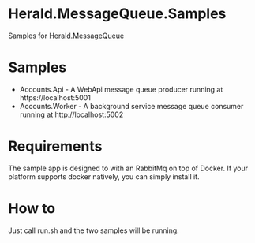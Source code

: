 # Herald.MessageQueue.Samples
Samples for [Herald.MessageQueue](https://github.com/tcfialho/Herald.MessageQueue)

# Samples
- Accounts.Api - A WebApi message queue producer running at https://localhost:5001
- Accounts.Worker - A background service message queue consumer running at http://localhost:5002

# Requirements
The sample app is designed to with an RabbitMq on top of Docker. If your platform supports docker natively, you can simply install it.

# How to
Just call run.sh and the two samples will be running.
